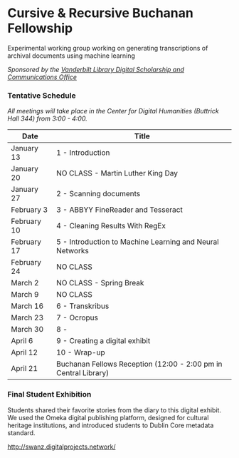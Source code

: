 # Cursive & Recursive Buchanan Fellowship
Experimental working group working on generating transcriptions of archival documents using machine learning

*Sponsored by the [Vanderbilt Library Digital Scholarship and Communications Office](https://www.library.vanderbilt.edu/scholarly/)*

### Tentative Schedule

*All meetings will take place in the Center for Digital Humanities (Buttrick Hall 344) from 3:00 - 4:00.*

Date  | Title
--|--
January 13  |  1 - Introduction
January 20  |  NO CLASS - Martin Luther King Day
January 27 |  2 - Scanning documents
February 3 |  3 - ABBYY FineReader and Tesseract
February 10 |  4 - Cleaning Results With RegEx
February 17 |  5 - Introduction to Machine Learning and Neural Networks
February 24  |  NO CLASS
March 2 |  NO CLASS - Spring Break
March 9 |  NO CLASS 
March 16 |  6 - Transkribus
March 23  |  7 - Ocropus
March 30  |  8 - 
April 6  |  9 - Creating a digital exhibit
April 12  |  10 - Wrap-up 
April 21   |  Buchanan Fellows Reception (12:00 - 2:00 pm in Central Library)

### Final Student Exhibition
Students shared their favorite stories from the diary to this digital exhibit. We used the Omeka digital publishing platform, designed for cultural heritage institutions, and introduced students to Dublin Core metadata standard.

http://swanz.digitalprojects.network/

